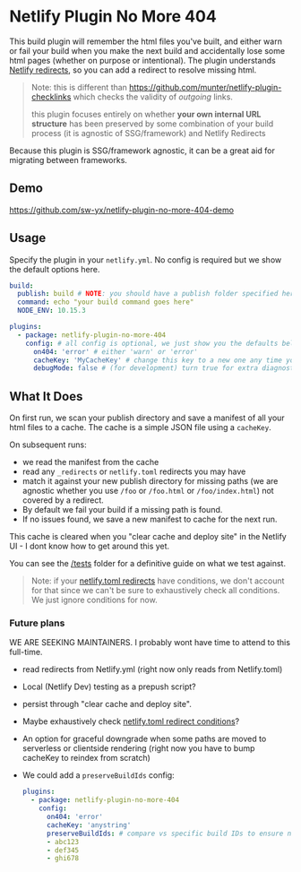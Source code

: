 # Netlify Plugin No More 404

This build plugin will remember the html files you've built, and either warn or fail your build when you make the next build and accidentally lose some html pages (whether on purpose or intentional). The plugin understands [Netlify redirects](https://docs.netlify.com/routing/redirects/), so you can add a redirect to resolve missing html.

> Note: this is different than https://github.com/munter/netlify-plugin-checklinks which checks the validity of *outgoing* links.
>
> this plugin focuses entirely on whether **your own internal URL structure** has been preserved by some combination of your build process (it is agnostic of SSG/framework) and Netlify Redirects 

Because this plugin is SSG/framework agnostic, it can be a great aid for migrating between frameworks.

## Demo

https://github.com/sw-yx/netlify-plugin-no-more-404-demo

## Usage

Specify the plugin in your `netlify.yml`. No config is required but we show the default options here.

```yml
build:
  publish: build # NOTE: you should have a publish folder specified here for this to work
  command: echo "your build command goes here"
  NODE_ENV: 10.15.3

plugins:
  - package: netlify-plugin-no-more-404
    config: # all config is optional, we just show you the defaults below
      on404: 'error' # either 'warn' or 'error'
      cacheKey: 'MyCacheKey' # change this key to a new one any time you need to restart from scratch
      debugMode: false # (for development) turn true for extra diagnostic logging
```

## What It Does

On first run, we scan your publish directory and save a manifest of all your html files to a cache. The cache is a simple JSON file using a `cacheKey`.

On subsequent runs:

 - we read the manifest from the cache
 - read any `_redirects` or `netlify.toml` redirects you may have
 - match it against your new publish directory for missing paths (we are agnostic whether you use `/foo` or `/foo.html` or `/foo/index.html`) not covered by a redirect. 
 - By default we fail your build if a missing path is found.
 - If no issues found, we save a new manifest to cache for the next run.

This cache is cleared when you "clear cache and deploy site" in the Netlify UI - I dont know how to get around this yet.

You can see the [/tests](/tests) folder for a definitive guide on what we test against.

> Note: if your [netlify.toml redirects](https://docs.netlify.com/routing/redirects/#syntax-for-the-netlify-configuration-file) have conditions, we don't account for that since we can't be sure to exhaustively check all conditions. We just ignore conditions for now.

### Future plans

WE ARE SEEKING MAINTAINERS. I probably wont have time to attend to this full-time.

- read redirects from Netlify.yml (right now only reads from Netlify.toml)
- Local (Netlify Dev) testing as a prepush script?
- persist through "clear cache and deploy site".
- Maybe exhaustively check [netlify.toml redirect conditions](https://docs.netlify.com/routing/redirects/#syntax-for-the-netlify-configuration-file)?
- An option for graceful downgrade when some paths are moved to serverless or clientside rendering (right now you have to bump cacheKey to reindex from scratch)
- We could add a `preserveBuildIds` config:

  ```yaml
  plugins:
    - package: netlify-plugin-no-more-404
      config:
        on404: 'error'
        cacheKey: 'anystring' 
        preserveBuildIds: # compare vs specific build IDs to ensure no regression
        - abc123
        - def345
        - ghi678
  ```


